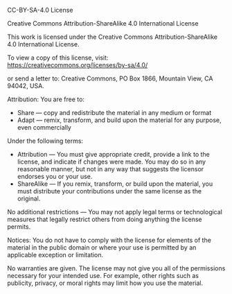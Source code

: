 CC-BY-SA-4.0 License

Creative Commons Attribution-ShareAlike 4.0 International License

This work is licensed under the Creative Commons Attribution-ShareAlike 4.0 International License.

To view a copy of this license, visit:
https://creativecommons.org/licenses/by-sa/4.0/

or send a letter to:
Creative Commons, PO Box 1866, Mountain View, CA 94042, USA.

Attribution:
You are free to:
- Share — copy and redistribute the material in any medium or format
- Adapt — remix, transform, and build upon the material for any purpose, even commercially

Under the following terms:
- Attribution — You must give appropriate credit, provide a link to the license, and indicate if changes were made. You may do so in any reasonable manner, but not in any way that suggests the licensor endorses you or your use.
- ShareAlike — If you remix, transform, or build upon the material, you must distribute your contributions under the same license as the original.

No additional restrictions — You may not apply legal terms or technological measures that legally restrict others from doing anything the license permits.

Notices:
You do not have to comply with the license for elements of the material in the public domain or where your use is permitted by an applicable exception or limitation.

No warranties are given. The license may not give you all of the permissions necessary for your intended use. For example, other rights such as publicity, privacy, or moral rights may limit how you use the material.

